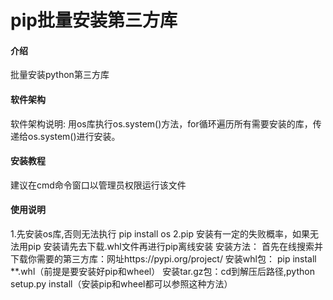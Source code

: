 # pip批量安装第三方库

#### 介绍
批量安装python第三方库

#### 软件架构
软件架构说明:
用os库执行os.system()方法，for循环遍历所有需要安装的库，传递给os.system()进行安装。
#### 安装教程

建议在cmd命令窗口以管理员权限运行该文件

#### 使用说明
1.先安装os库,否则无法执行
    pip install os
2.pip 安装有一定的失败概率，如果无法用pip 安装请先去下载.whl文件再进行pip离线安装
安装方法：
首先在线搜索并下载你需要的第三方库：网址https://pypi.org/project/
安装whl包： pip install  **.whl（前提是要安装好pip和wheel）
安装tar.gz包：cd到解压后路径,python setup.py install（安装pip和wheel都可以参照这种方法）